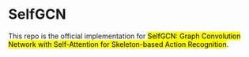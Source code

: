 # SelfGCN
This repo is the official implementation for <mark>SelfGCN: Graph Convolution Network with Self-Attention for Skeleton-based Action Recognition</mark>. 
